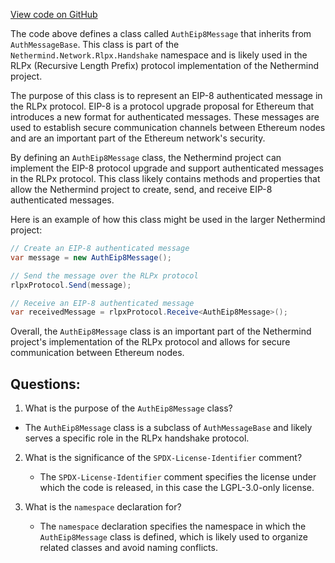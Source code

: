 [View code on GitHub](https://github.com/nethermindeth/nethermind/Nethermind.Network/Rlpx/Handshake/AuthEip8Message.cs)

The code above defines a class called `AuthEip8Message` that inherits from `AuthMessageBase`. This class is part of the `Nethermind.Network.Rlpx.Handshake` namespace and is likely used in the RLPx (Recursive Length Prefix) protocol implementation of the Nethermind project.

The purpose of this class is to represent an EIP-8 authenticated message in the RLPx protocol. EIP-8 is a protocol upgrade proposal for Ethereum that introduces a new format for authenticated messages. These messages are used to establish secure communication channels between Ethereum nodes and are an important part of the Ethereum network's security.

By defining an `AuthEip8Message` class, the Nethermind project can implement the EIP-8 protocol upgrade and support authenticated messages in the RLPx protocol. This class likely contains methods and properties that allow the Nethermind project to create, send, and receive EIP-8 authenticated messages.

Here is an example of how this class might be used in the larger Nethermind project:

```csharp
// Create an EIP-8 authenticated message
var message = new AuthEip8Message();

// Send the message over the RLPx protocol
rlpxProtocol.Send(message);

// Receive an EIP-8 authenticated message
var receivedMessage = rlpxProtocol.Receive<AuthEip8Message>();
```

Overall, the `AuthEip8Message` class is an important part of the Nethermind project's implementation of the RLPx protocol and allows for secure communication between Ethereum nodes.
## Questions: 
 1. What is the purpose of the `AuthEip8Message` class?
   - The `AuthEip8Message` class is a subclass of `AuthMessageBase` and likely serves a specific role in the RLPx handshake protocol.

2. What is the significance of the `SPDX-License-Identifier` comment?
   - The `SPDX-License-Identifier` comment specifies the license under which the code is released, in this case the LGPL-3.0-only license.

3. What is the `namespace` declaration for?
   - The `namespace` declaration specifies the namespace in which the `AuthEip8Message` class is defined, which is likely used to organize related classes and avoid naming conflicts.